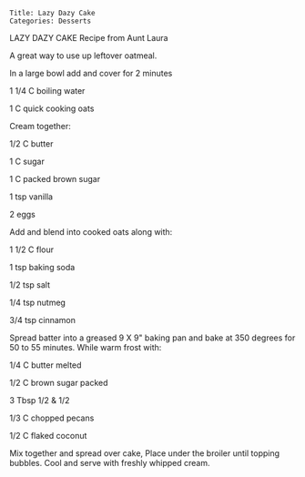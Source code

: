 ~~~ recipe-info
Title: Lazy Dazy Cake
Categories: Desserts
~~~

LAZY DAZY CAKE   Recipe from Aunt Laura

A great way to use up leftover oatmeal.

In a large bowl add and cover for 2 minutes

1 1/4 C boiling water

1 C quick cooking oats

Cream together:

1/2 C butter

1 C sugar

1 C packed brown sugar

1 tsp vanilla

2 eggs

Add and blend into cooked oats along with:

1 1/2 C flour

1 tsp baking soda

1/2 tsp salt

1/4 tsp nutmeg

3/4 tsp cinnamon

Spread batter into a greased 9 X 9" baking pan and bake at 350 degrees for 50 to 55 minutes. While
warm frost with:

1/4 C butter melted

1/2 C brown sugar packed

3 Tbsp 1/2  & 1/2

1/3 C chopped pecans

1/2 C flaked coconut

Mix together and spread over cake,  Place under the broiler until topping bubbles.  Cool and serve
with freshly whipped cream.
